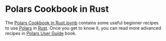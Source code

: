 # Polars Cookbook in Rust

The [Polars Cookbook in Rust.ipynb](Polars%20Cookbook%20in%20Rust.ipynb) contains some useful beginner recipes to use [Polars](https://www.pola.rs/) in [Rust](https://www.rust-lang.org/). Once you get to know it, you can read more advanced recipes in [Polars User Guide](https://pola-rs.github.io/polars-book/user-guide/) book.
